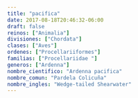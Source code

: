 ```yaml
---
title: "pacifica"
date: 2017-08-18T20:46:32-06:00
draft: false
reinos: ["Animalia"]
divisiones: ["Chordata"]
clases: ["Aves"]
ordenes: ["Procellariiformes"]
familias: ["Procellariidae "]
generos: ["Ardenna"]
nombre_cientifico: "Ardenna pacifica"
nombre_comun: "Pardela Colicuña"
nombre_ingles: "Wedge-tailed Shearwater"
---
```

